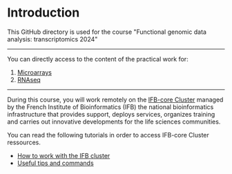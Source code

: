 # Introduction

This GitHub directory is used for the course "Functional genomic data analysis: transcriptomics 2024"

***

You can directly access to the content of the practical work for:

1. [Microarrays](./Microarrays/Microarrays.md)
2. [RNAseq](./RNAseq/RNAseq.md)

***

During this course, you will work remotely on the [IFB-core Cluster](https://www.france-bioinformatique.fr/en/ifb-core-cluster/) managed by the French Institute of Bioinformatics (IFB) the national bioinformatics infrastructure that provides support, deploys services, organizes training and carries out innovative developments for the life sciences communities.

You can read the following tutorials in order to access IFB-core Cluster ressources.

- [How to work with the IFB cluster](IFB_OpenOnDemand.md)
- [Useful tips and commands](Usefultips.md)
